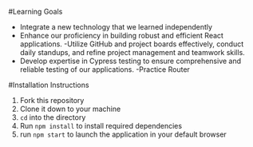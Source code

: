 #Learning Goals
- Integrate a new technology  that we learned independently
- Enhance our proficiency in building robust and efficient React applications.
-Utilize GitHub and project boards effectively, conduct daily standups, and refine project management and teamwork skills.
- Develop expertise in Cypress testing to ensure comprehensive and reliable testing of our applications.
-Practice Router

#Installation Instructions 
1. Fork this repository
2. Clone it down to your machine
3. `cd` into the directory
4. Run `npm install` to install required dependencies
5. run `npm start` to launch the application in your default browser
